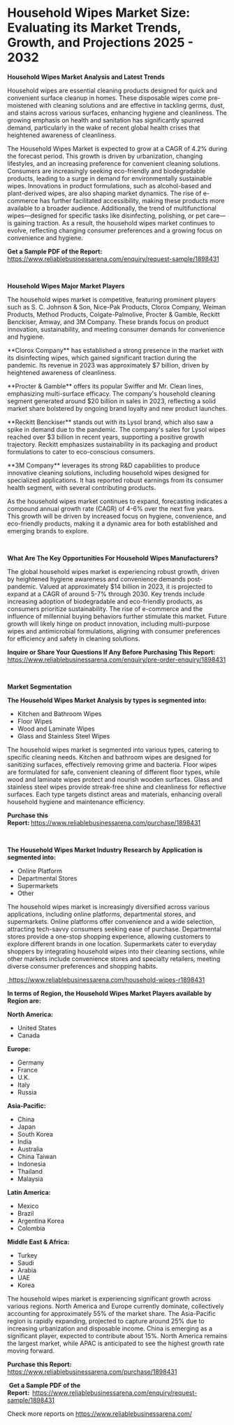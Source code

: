 <p><h1>Household Wipes Market Size: Evaluating its Market Trends, Growth, and Projections 2025 - 2032</h1></p><p><strong>Household Wipes Market Analysis and Latest Trends</strong></p>
<p><p>Household wipes are essential cleaning products designed for quick and convenient surface cleanup in homes. These disposable wipes come pre-moistened with cleaning solutions and are effective in tackling germs, dust, and stains across various surfaces, enhancing hygiene and cleanliness. The growing emphasis on health and sanitation has significantly spurred demand, particularly in the wake of recent global health crises that heightened awareness of cleanliness.</p><p>The Household Wipes Market is expected to grow at a CAGR of 4.2% during the forecast period. This growth is driven by urbanization, changing lifestyles, and an increasing preference for convenient cleaning solutions. Consumers are increasingly seeking eco-friendly and biodegradable products, leading to a surge in demand for environmentally sustainable wipes. Innovations in product formulations, such as alcohol-based and plant-derived wipes, are also shaping market dynamics. The rise of e-commerce has further facilitated accessibility, making these products more available to a broader audience. Additionally, the trend of multifunctional wipes—designed for specific tasks like disinfecting, polishing, or pet care—is gaining traction. As a result, the household wipes market continues to evolve, reflecting changing consumer preferences and a growing focus on convenience and hygiene.</p></p>
<p><strong>Get a Sample PDF of the Report:&nbsp;</strong> <a href="https://www.reliablebusinessarena.com/enquiry/request-sample/1898431?utm_campaign=2532&utm_medium=2&utm_source=Github&utm_content=ia&utm_term=04042025&utm_id=household-wipes">https://www.reliablebusinessarena.com/enquiry/request-sample/1898431</a></p>
<p>&nbsp;</p>
<p><strong>Household Wipes Major Market Players</strong></p>
<p><p>The household wipes market is competitive, featuring prominent players such as S. C. Johnson & Son, Nice-Pak Products, Clorox Company, Weiman Products, Method Products, Colgate-Palmolive, Procter & Gamble, Reckitt Benckiser, Amway, and 3M Company. These brands focus on product innovation, sustainability, and meeting consumer demands for convenience and hygiene.</p><p>**Clorox Company** has established a strong presence in the market with its disinfecting wipes, which gained significant traction during the pandemic. Its revenue in 2023 was approximately $7 billion, driven by heightened awareness of cleanliness.</p><p>**Procter & Gamble** offers its popular Swiffer and Mr. Clean lines, emphasizing multi-surface efficacy. The company's household cleaning segment generated around $20 billion in sales in 2023, reflecting a solid market share bolstered by ongoing brand loyalty and new product launches.</p><p>**Reckitt Benckiser** stands out with its Lysol brand, which also saw a spike in demand due to the pandemic. The company's sales for Lysol wipes reached over $3 billion in recent years, supporting a positive growth trajectory. Reckitt emphasizes sustainability in its packaging and product formulations to cater to eco-conscious consumers.</p><p>**3M Company** leverages its strong R&D capabilities to produce innovative cleaning solutions, including household wipes designed for specialized applications. It has reported robust earnings from its consumer health segment, with several contributing products.</p><p>As the household wipes market continues to expand, forecasting indicates a compound annual growth rate (CAGR) of 4-6% over the next five years. This growth will be driven by increased focus on hygiene, convenience, and eco-friendly products, making it a dynamic area for both established and emerging brands to explore.</p></p>
<p>&nbsp;</p>
<p><strong>What Are The Key Opportunities For Household Wipes Manufacturers?</strong></p>
<p><p>The global household wipes market is experiencing robust growth, driven by heightened hygiene awareness and convenience demands post-pandemic. Valued at approximately $14 billion in 2023, it is projected to expand at a CAGR of around 5-7% through 2030. Key trends include increasing adoption of biodegradable and eco-friendly products, as consumers prioritize sustainability. The rise of e-commerce and the influence of millennial buying behaviors further stimulate this market. Future growth will likely hinge on product innovation, including multi-purpose wipes and antimicrobial formulations, aligning with consumer preferences for efficiency and safety in cleaning solutions.</p></p>
<p><strong>Inquire or Share Your Questions If Any Before Purchasing This Report:</strong> <a href="https://www.reliablebusinessarena.com/enquiry/pre-order-enquiry/1898431?utm_campaign=2532&utm_medium=2&utm_source=Github&utm_content=ia&utm_term=04042025&utm_id=household-wipes">https://www.reliablebusinessarena.com/enquiry/pre-order-enquiry/1898431</a></p>
<p>&nbsp;</p>
<p><strong>Market Segmentation</strong></p>
<p><strong>The Household Wipes Market Analysis by types is segmented into:</strong></p>
<p><ul><li>Kitchen and Bathroom Wipes</li><li>Floor Wipes</li><li>Wood and Laminate Wipes</li><li>Glass and Stainless Steel Wipes</li></ul></p>
<p><p>The household wipes market is segmented into various types, catering to specific cleaning needs. Kitchen and bathroom wipes are designed for sanitizing surfaces, effectively removing grime and bacteria. Floor wipes are formulated for safe, convenient cleaning of different floor types, while wood and laminate wipes protect and nourish wooden surfaces. Glass and stainless steel wipes provide streak-free shine and cleanliness for reflective surfaces. Each type targets distinct areas and materials, enhancing overall household hygiene and maintenance efficiency.</p></p>
<p><strong>Purchase this Report:&nbsp;</strong><a href="https://www.reliablebusinessarena.com/purchase/1898431?utm_campaign=2532&utm_medium=2&utm_source=Github&utm_content=ia&utm_term=04042025&utm_id=household-wipes">https://www.reliablebusinessarena.com/purchase/1898431</a></p>
<p>&nbsp;</p>
<p><strong>The Household Wipes Market Industry Research by Application is segmented into:</strong></p>
<p><ul><li>Online Platform</li><li>Departmental Stores</li><li>Supermarkets</li><li>Other</li></ul></p>
<p><p>The household wipes market is increasingly diversified across various applications, including online platforms, departmental stores, and supermarkets. Online platforms offer convenience and a wide selection, attracting tech-savvy consumers seeking ease of purchase. Departmental stores provide a one-stop shopping experience, allowing customers to explore different brands in one location. Supermarkets cater to everyday shoppers by integrating household wipes into their cleaning sections, while other markets include convenience stores and specialty retailers, meeting diverse consumer preferences and shopping habits.</p></p>
<p><a href="https://www.reliablebusinessarena.com/household-wipes-r1898431?utm_campaign=2532&utm_medium=2&utm_source=Github&utm_content=ia&utm_term=04042025&utm_id=household-wipes">&nbsp;https://www.reliablebusinessarena.com/household-wipes-r1898431</a></p>
<p><strong>In terms of Region, the Household Wipes Market Players available by Region are:</strong></p>
<p>
    <p> <strong> North America: </strong>
        <ul>
            <li>United States</li>
            <li>Canada</li>
        </ul>
        </p> 
    <p> <strong> Europe: </strong>
        <ul>
            <li>Germany</li>
            <li>France</li>
            <li>U.K.</li>
            <li>Italy</li>
            <li>Russia</li>
        </ul>
        </p> 
    <p> <strong> Asia-Pacific: </strong>
        <ul>
            <li>China</li>
            <li>Japan</li>
            <li>South Korea</li>
            <li>India</li>
            <li>Australia</li>
            <li>China Taiwan</li>
            <li>Indonesia</li>
            <li>Thailand</li>
            <li>Malaysia</li>
        </ul>
        </p> 
    <p> <strong> Latin America: </strong>
        <ul>
            <li>Mexico</li>
            <li>Brazil</li>
            <li>Argentina Korea</li>
            <li>Colombia</li>
        </ul>
        </p> 
    <p> <strong> Middle East & Africa: </strong>
        <ul>
            <li>Turkey</li>
            <li>Saudi</li>
            <li>Arabia</li>
            <li>UAE</li>
            <li>Korea</li>
        </ul>
    </p>
    </p>
<p><p>The household wipes market is experiencing significant growth across various regions. North America and Europe currently dominate, collectively accounting for approximately 55% of the market share. The Asia-Pacific region is rapidly expanding, projected to capture around 25% due to increasing urbanization and disposable income. China is emerging as a significant player, expected to contribute about 15%. North America remains the largest market, while APAC is anticipated to see the highest growth rate moving forward.</p></p>
<p><strong>Purchase this Report: </strong><a href="https://www.reliablebusinessarena.com/purchase/1898431?utm_campaign=2532&utm_medium=2&utm_source=Github&utm_content=ia&utm_term=04042025&utm_id=household-wipes">https://www.reliablebusinessarena.com/purchase/1898431</a></p>
<p>&nbsp;<strong>Get a Sample PDF of the Report:&nbsp;&nbsp;</strong><a href="https://www.reliablebusinessarena.com/enquiry/request-sample/1898431?utm_campaign=2532&utm_medium=2&utm_source=Github&utm_content=ia&utm_term=04042025&utm_id=household-wipes">https://www.reliablebusinessarena.com/enquiry/request-sample/1898431</a></p>
<p><strong></strong></p>
<p>Check more reports on <a href="https://www.reliablebusinessarena.com/?utm_campaign=2532&utm_medium=2&utm_source=Github&utm_content=ia&utm_term=04042025&utm_id=household-wipes">https://www.reliablebusinessarena.com/</a></p>